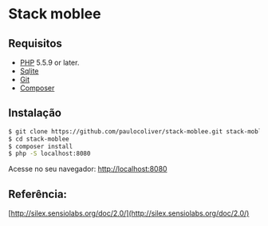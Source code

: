 Stack moblee
==============================

Requisitos
-------
- [PHP](http://www.php.net/) 5.5.9 or later.
- [Sqlite](https://sqlite.org/index.html)
- [Git](https://git-scm.com/downloads)
- [Composer](https://getcomposer.org/)


Instalação
-------
```bash
$ git clone https://github.com/paulocoliver/stack-moblee.git stack-moblee
$ cd stack-moblee
$ composer install
$ php -S localhost:8080
```
Acesse no seu navegador: [http://localhost:8080](http://localhost:8080)

Referência: 
-------
[http://silex.sensiolabs.org/doc/2.0/](http://silex.sensiolabs.org/doc/2.0/)
